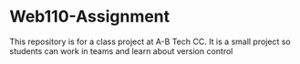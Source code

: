 Web110-Assignment
=================
This repository is for a class project at A-B Tech CC. It is a small project so students can work in teams and learn about version control
